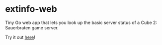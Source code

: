# extinfo-web

Tiny Go web app that lets you look up the basic server status of a Cube 2: Sauerbraten game server.

Try it out [here](http://62.75.141.84:1234/)!